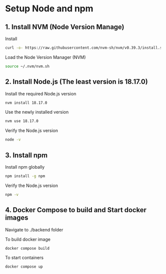 # Setup Node and npm

## 1. Install NVM (Node Version Manage)

Install

```bash
curl -o- https://raw.githubusercontent.com/nvm-sh/nvm/v0.39.3/install.sh | bash
```

Load the Node Version Manager (NVM)

```bash
source ~/.nvm/nvm.sh
```

## 2. Install Node.js (The least version is 18.17.0)

Install the required Node.js version

```bash
nvm install 18.17.0
```

Use the newly installed version

```bash
nvm use 18.17.0
```

Verify the Node.js version

```bash
node -v
```

## 3. Install npm

Install npm globally

```bash
npm install -g npm
```

Verify the Node.js version

```bash
npm -v
```

## 4. Docker Compose to build and Start docker images

Navigate to ./backend folder

To build docker image
```bash
docker compose build
```

To start containers
```bash
docker compose up
```
